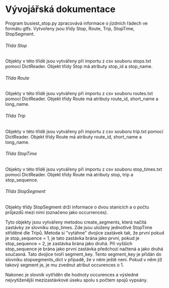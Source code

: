 # Vývojářská dokumentace

<p>Program busiest_stop.py zpracovává informace o jízdních řádech ve formátu gtfs.
  Vytvořeny jsou třídy Stop, Route, Trip, StopTime, StopSegment.
  
  ###### Třída Stop
  Objekty v této třídě jsou vytvářeny při importu z csv souboru stops.txt pomocí DictReader.
  Objekt třídy Stop má atributy stop_id a stop_name.
  
  ###### Třída Route
  Objekty v této třídě jsou vytvářeny při importu z csv souboru routes.txt pomocí DictReader.
  Objekt třídy Route má atributy route_id, short_name a long_name.
  
  ###### Třída Trip
  Objekty v této třídě jsou vytvářeny při importu z csv souboru trip.txt pomocí DictReader.
  Objekt třídy Route má atributy route_id, short_name a long_name.
  
  ###### Třída StopTime
  Objekty v této třídě jsou vytvářeny při importu z csv souboru stop_times.txt pomocí DictReader.
  Objekt třídy Route má atributy stop, trip a stop_sequence.
  
  ###### Třída StopSegment
  Objekty třídy StopSegment drží informace o dvou stanicích a o počtu průjezdů mezi nimi (označeno jako occurrences).
  
  Tyto objekty jsou vytvářeny metodou create_segments, která načítá zastávky ze slovníku stop_times.
  Zde jsou uloženy jednotlivé StopTime stříděné dle Tripů. Metoda si "vytáhne" dvojice zastávek tak, že první pokud je stop_sequence = 1, je tato zastávka brána 
  jako první, pokud je stop_sequence = 2, je zastávka brána jako druhá. Při vyšších stop_sequence je brána jako první zastávka předchozí načtená a jako druhá 
  současná.
  Tato dvojice tvoří segment_key. Tento segment_key je přidán do slovníku stopsegments_dict v případě, že v něm ještě není. Pokud v něm již takový segment je, je mu
  zvednut atribut occurences o 1.
  
  Nakonec je slovník vytříděn dle hodnoty occurences a výsledné nejvytíženější mezizastávkové úseku spolu s počtem spojů vypsány.
  
 
  
  

